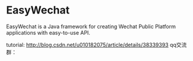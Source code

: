 EasyWechat
==========

EasyWechat is a Java framework for creating Wechat Public Platform applications with easy-to-use API.

tutorial: http://blog.csdn.net/u010182075/article/details/38339393
qq交流群：
